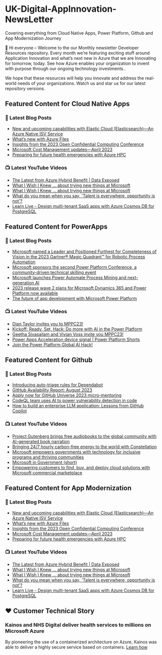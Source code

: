# UK-Digital-AppInnovation-NewsLetter

Covering everything from Cloud Native Apps, Power Platform, Github and App Modernization Journey

👋 Hi everyone – Welcome to the our Monthly newsletter Developer Resources repository. Every month we’re featuring exciting stuff around Application Innovation and what’s next new in Azure that we are Innovating for tomorrow, today. See how Azure enables your organization to invent with purpose through our ongoing technology investments..


We hope that these resources will help you innovate and address the real-world needs of your organizations. Watch us and star us for our latest repository versions.

## Featured Content for Cloud Native Apps


### 📝 Latest Blog Posts

    
<!-- BLOGCNA:START -->
- [New and upcoming capabilities with Elastic Cloud (Elasticsearch)—An Azure Native ISV Service](https://azure.microsoft.com/blog/new-and-upcoming-capabilities-with-elastic-cloud-elasticsearch-an-azure-native-isv-service/)
- [What’s new with Azure Files](https://azure.microsoft.com/blog/what-s-new-with-azure-files/)
- [Insights from the 2023 Open Confidential Computing Conference](https://azure.microsoft.com/blog/insights-from-the-2023-open-confidential-computing-conference/)
- [Microsoft Cost Management updates—April 2023](https://azure.microsoft.com/blog/microsoft-cost-management-updates-april-2023/)
- [Preparing for future health emergencies with Azure HPC ](https://azure.microsoft.com/blog/preparing-for-future-health-emergencies-with-azure-hpc/)
<!-- BLOGCNA:END -->

### 📺 Latest YouTube Videos

 
<!-- YOUTUBECNA:START -->
- [The Latest from Azure Hybrid Benefit | Data Exposed](https://www.youtube.com/watch?v=SBcBuNv5jpU)
- [What I Wish I Knew ... about trying new things at Microsoft](https://www.youtube.com/watch?v=vvKyZmuNuUc)
- [What I Wish I Knew ... about trying new things at Microsoft](https://www.youtube.com/watch?v=uRF43qdu4YM)
- [What do you mean when you say, &#39;Talent is everywhere, opportunity is not&#39;?](https://www.youtube.com/watch?v=_aHPcKdD7p4)
- [Learn Live - Design multi-tenant SaaS apps with Azure Cosmos DB for PostgreSQL](https://www.youtube.com/watch?v=FhUuT2YgEEU)
<!-- YOUTUBECNA:END -->

##  Featured Content for PowerApps
### 📝 Latest Blog Posts
<!-- BLOGPOWER:START -->
- [Microsoft named a Leader and Positioned Furthest for Completeness of Vision in the 2023 Gartner® Magic Quadrant™ for Robotic Process Automation](https://powerautomate.microsoft.com/en-us/blog/microsoft-named-a-leader-and-positioned-furthest-for-completeness-of-vision-in-the-2023-gartner-magic-quadrant-for-robotic-process-automation/)
- [Microsoft sponsors the second Power Platform Conference, a community-driven technical skilling event](https://cloudblogs.microsoft.com/powerplatform/2023/07/25/microsoft-sponsors-the-second-power-platform-conference-a-community-driven-technical-skilling-event/)
- [Microsoft launches Power Automate Process Mining and next-generation AI](https://cloudblogs.microsoft.com/powerplatform/2023/07/18/microsoft-launches-power-automate-process-mining-and-next-generation-ai/)
- [2023 release wave 2 plans for Microsoft Dynamics 365 and Power Platform now available](https://cloudblogs.microsoft.com/dynamics365/bdm/2023/07/18/2023-release-wave-2-plans-for-microsoft-dynamics-365-and-power-platform-now-available/)
- [The future of app development with Microsoft Power Platform](https://cloudblogs.microsoft.com/powerplatform/2023/05/23/the-future-of-app-development-with-microsoft-power-platform/)
<!-- BLOGPOWER:END -->
 ### 📺 Latest YouTube Videos
    
<!-- YOUTUBEPOWER:START -->
- [Dian Taylor invites you to MPPC23!](https://www.youtube.com/watch?v=SE0TScwsT4s)
- [Kickoff: Ready, Set, Hack: Do more with AI in the Power Platform](https://www.youtube.com/watch?v=vrwjre_n3qw)
- [Geetha Sivasailam and Vivian Voss invite you MPPC23!](https://www.youtube.com/watch?v=A54DehKOGMQ)
- [Power Apps Acceleration device signal | Power Platform Shorts](https://www.youtube.com/watch?v=dKBMIb27b3Y)
- [Join the Power Platform Global AI Hack!](https://www.youtube.com/watch?v=1oPllaVMbbs)
<!-- YOUTUBEPOWER:END -->

##  Featured Content for Github
### 📝 Latest Blog Posts
<!-- BLOGGITHUB:START -->
- [Introducing auto-triage rules for Dependabot](https://github.blog/2023-09-14-introducing-auto-triage-rules-for-dependabot/)
- [GitHub Availability Report: August 2023](https://github.blog/2023-09-13-github-availability-report-august-2023/)
- [Apply now for GitHub Universe 2023 micro-mentoring](https://github.blog/2023-09-13-apply-now-for-github-universe-2023-micro-mentoring/)
- [CodeQL team uses AI to power vulnerability detection in code](https://github.blog/2023-09-12-codeql-team-uses-ai-to-power-vulnerability-detection-in-code/)
- [How to build an enterprise LLM application: Lessons from GitHub Copilot](https://github.blog/2023-09-06-how-to-build-an-enterprise-llm-application-lessons-from-github-copilot/)
<!-- BLOGGITHUB:END -->
### 📺 Latest YouTube Videos
<!-- YOUTUBEGITHUB:START -->
- [Project Gutenberg brings free audiobooks to the global community with AI-generated book narration](https://www.youtube.com/watch?v=iB01e1_xRgc)
- [Bringing 24/7 hourly carbon-free energy to the world with Constellation](https://www.youtube.com/watch?v=GEZc_4oZllM)
- [Microsoft empowers governments with technology for inclusive programs and thriving communities](https://www.youtube.com/watch?v=bUvoQ6IIzrY)
- [Microsoft in Government &lpar;short&rpar;](https://www.youtube.com/watch?v=7D40A1tkmmQ)
- [Empowering customers to find, buy, and deploy cloud solutions with Microsoft commercial marketplace](https://www.youtube.com/watch?v=QrmQKVlksJs)
<!-- YOUTUBEGITHUB:END -->
##  Featured Content for App Modernization
### 📝 Latest Blog Posts
<!-- BLOGAPPMOD:START -->
- [New and upcoming capabilities with Elastic Cloud (Elasticsearch)—An Azure Native ISV Service](https://azure.microsoft.com/blog/new-and-upcoming-capabilities-with-elastic-cloud-elasticsearch-an-azure-native-isv-service/)
- [What’s new with Azure Files](https://azure.microsoft.com/blog/what-s-new-with-azure-files/)
- [Insights from the 2023 Open Confidential Computing Conference](https://azure.microsoft.com/blog/insights-from-the-2023-open-confidential-computing-conference/)
- [Microsoft Cost Management updates—April 2023](https://azure.microsoft.com/blog/microsoft-cost-management-updates-april-2023/)
- [Preparing for future health emergencies with Azure HPC ](https://azure.microsoft.com/blog/preparing-for-future-health-emergencies-with-azure-hpc/)
<!-- BLOGAPPMOD:END -->
### 📺 Latest YouTube Videos
<!-- YOUTUBEAPPMOD:START -->
- [The Latest from Azure Hybrid Benefit | Data Exposed](https://www.youtube.com/watch?v=SBcBuNv5jpU)
- [What I Wish I Knew ... about trying new things at Microsoft](https://www.youtube.com/watch?v=vvKyZmuNuUc)
- [What I Wish I Knew ... about trying new things at Microsoft](https://www.youtube.com/watch?v=uRF43qdu4YM)
- [What do you mean when you say, &#39;Talent is everywhere, opportunity is not&#39;?](https://www.youtube.com/watch?v=_aHPcKdD7p4)
- [Learn Live - Design multi-tenant SaaS apps with Azure Cosmos DB for PostgreSQL](https://www.youtube.com/watch?v=FhUuT2YgEEU)
<!-- YOUTUBEAPPMOD:END -->


## ♥️ Customer Technical Story 

### Kainos and NHS Digital deliver health services to millions on Microsoft Azure

By pioneering the use of a containerized architecture on Azure, Kainos was able to deliver a highly secure service based on containers. [Learn how](https://customers.microsoft.com/en-us/story/1368348549535774520-kainos-and-nhs-digital-deliver-health-services-to-millions-on-microsoft-azure)

